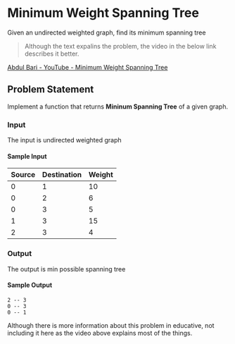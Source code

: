 # Minimum Weight Spanning Tree

Given an undirected weighted graph, find its minimum spanning tree

> Although the text expalins the problem, the video in the below link describes it better. 

[Abdul Bari - YouTube - Minimum Weight Spanning Tree](https://youtu.be/4ZlRH0eK-qQ?si=pU826p8IA8HTVEJ_)

## Problem Statement
Implement a function that returns **Mininum Spanning Tree** of a given graph.

### Input
The input is undirected weighted graph

#### Sample Input

| Source | Destination | Weight |
|--------|-------------|--------|
|0|1|10|
|0|2|6|
|0|3|5|
|1|3|15|
|2|3|4|

### Output
The output is min possible spanning tree

#### Sample Output

```
2 -- 3
0 -- 3
0 -- 1
```

Although there is more information about this problem in educative, not including it here as the video above explains most of the things.

